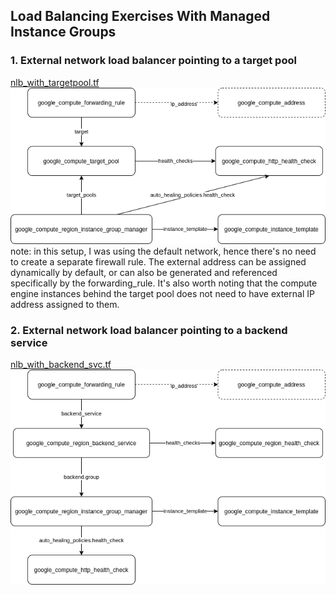 ## Load Balancing Exercises With Managed Instance Groups

### 1. External network load balancer pointing to a target pool

[nlb_with_targetpool.tf](nlb_with_targetpool.tf)   
![nlb_targetpool.png](nlb_targetpool.png)   
note: in this setup, I was using the default network, hence there's no need to create a separate firewall rule. The external address can be assigned dynamically by default, or can also be generated and referenced specifically by the forwarding_rule. It's also worth noting that the compute engine instances behind the target pool does not need to have external IP address assigned to them.
   
   


### 2. External network load balancer pointing to a backend service

[nlb_with_backend_svc.tf](nlb_with_backend_svc.tf)   
![nlb_backend_svc.png](nlb_backend_svc.png)   